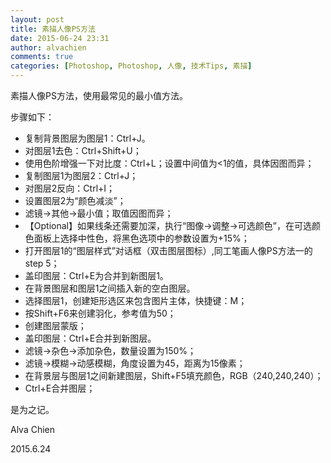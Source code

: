 ```yaml
---
layout: post
title: 素描人像PS方法
date: 2015-06-24 23:31
author: alvachien
comments: true
categories: [Photoshop, Photoshop, 人像, 技术Tips, 素描]
---
```

素描人像PS方法，使用最常见的最小值方法。

步骤如下：

- 复制背景图层为图层1：Ctrl+J。
- 对图层1去色：Ctrl+Shift+U；
- 使用色阶增强一下对比度：Ctrl+L；设置中间值为<1的值，具体因图而异；
- 复制图层1为图层2：Ctrl+J；
- 对图层2反向：Ctrl+I；
- 设置图层2为“颜色减淡”；
- 滤镜->其他->最小值；取值因图而异；
- 【Optional】如果线条还需要加深，执行“图像->调整->可选颜色”，在可选颜色面板上选择中性色，将黑色选项中的参数设置为+15%；
- 打开图层1的“图层样式”对话框（双击图层图标）,同工笔画人像PS方法一的step 5；
- 盖印图层：Ctrl+E为合并到新图层1。
- 在背景图层和图层1之间插入新的空白图层。
- 选择图层1，创建矩形选区来包含图片主体，快捷键：M；
- 按Shift+F6来创建羽化，参考值为50；
- 创建图层蒙版；
- 盖印图层：Ctrl+E合并到新图层。
- 滤镜->杂色->添加杂色，数量设置为150%；
- 滤镜->模糊->动感模糊，角度设置为45，距离为15像素；
- 在背景层与图层1之间新建图层，Shift+F5填充颜色，RGB（240,240,240）；
- Ctrl+E合并图层；

是为之记。

Alva Chien

2015.6.24
